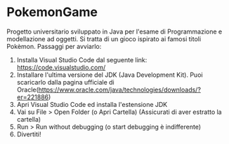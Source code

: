 # PokemonGame
Progetto universitario sviluppato in Java per l'esame di Programmazione e modellazione ad oggetti. Si tratta di un gioco ispirato ai famosi titoli Pokèmon.
Passaggi per avviarlo:
1) Installa Visual Studio Code dal seguente link: https://code.visualstudio.com/
2) Installare l'ultima versione del JDK (Java Development Kit). Puoi scaricarlo dalla pagina ufficiale di Oracle(https://www.oracle.com/java/technologies/downloads/?er=221886)
3) Apri Visual Studio Code ed installa l'estensione JDK
4) Vai su File > Open Folder (o Apri Cartella) (Assicurati di aver estratto la cartella)
5) Run > Run without debugging (o start debugging è indifferente)
6) Divertiti!
